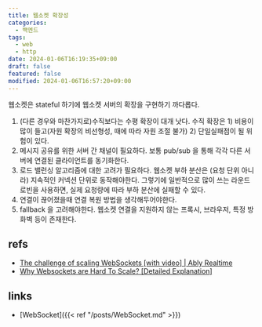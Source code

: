 ```yaml
---
title: 웹소켓 확장성
categories:
  - 백엔드
tags:
  - web
  - http
date: 2024-01-06T16:19:35+09:00
draft: false
featured: false
modified: 2024-01-06T16:57:20+09:00
---
```

웹소켓은 stateful 하기에 웹소켓 서버의 확장을 구현하기 까다롭다.

1. (다른 경우와 마찬가지로)수직보다는 수평 확장이 대개 낫다. 수직 확장은 1) 비용이 많이 들고(자원 확장의 비선형성, 때에 따라 자원 조절 불가) 2) 단일실패점이 될 위험이 있다.
2. 메시지 공유를 위한 서버 간 채널이 필요하다. 보통 pub/sub 을 통해 각각 다른 서버에 연결된 클라이언트를 동기화한다.
3. 로드 밸런싱 알고리즘에 대한 고려가 필요하다. 웹소켓 부하 분산은 (요청 단위 아니라) 지속적인 커넥션 단위로 동작해야한다. 그렇기에 일반적으로 많이 쓰는 라운드 로빈을 사용하면, 실제 요청량에 따라 부하 분산에 실패할 수 있다.
5. 연결이 끊어졌을때 연결 복원 방법을 생각해두어야한다.
6. fallback 을 고려해야한다. 웹소켓 연결을 지원하지 않는 프록시, 브라우저, 특정 방화벽 등이 존재한다.


## refs
- [The challenge of scaling WebSockets [with video] | Ably Realtime](https://ably.com/topic/the-challenge-of-scaling-websockets#what-is-horizontal-scaling)
- [Why Websockets are Hard To Scale? [Detailed Explanation]](https://nooptoday.com/why-websockets-are-hard-to-scale/)


## links
- [WebSocket]({{< ref "/posts/WebSocket.md" >}})
